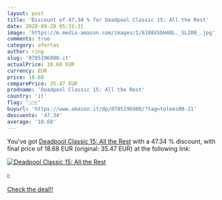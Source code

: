 ```yaml
---
layout: post
title: 'Discount of 47.34 % for Deadpool Classic 15: All the Rest'
date: 2020-09-28 05:31:31
image: 'https://m.media-amazon.com/images/I/6108XSbH48L._SL200_.jpg'
comments: true
category: ofertas
author: ring
slug: '0785196900-it'
actualPrice: 18.68 EUR
currency: EUR
price: 18.68
comparePrice: 35.47 EUR
prodname: 'Deadpool Classic 15: All the Rest'
country: 'it'
flag: '🇮🇹'
buyurl: 'https://www.amazon.it/dp/0785196900/?tag=tolees00-21'
descuento: '47.34'
average: '18.68'
---
```


You've got [Deadpool Classic 15: All the Rest](https://www.amazon.it/dp/0785196900/?tag=tolees00-21) with a  47.34 % discount, with final price of 18.68 EUR (original: 35.47 EUR) at the following link:

[![Deadpool Classic 15: All the Rest](https://m.media-amazon.com/images/I/6108XSbH48L._SL200_.jpg)](https://www.amazon.it/dp/0785196900/?tag=tolees00-21)

ℹ️:


[Check the deal!!](https://www.amazon.it/dp/0785196900/?tag=tolees00-21)
